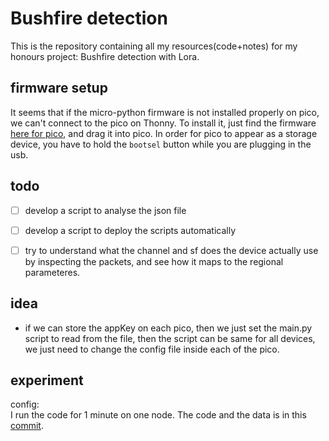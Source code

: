 # Bushfire detection
This is the repository containing all my resources(code+notes) for my honours project: Bushfire detection with Lora.



## firmware setup
It seems that if the micro-python firmware is not installed properly on pico, we can't connect to the pico on Thonny. To install it, just find the firmware [here for pico](https://www.raspberrypi.com/documentation/microcontrollers/micropython.html), and drag it into pico. In order for pico to appear as a storage device, you have to hold the `bootsel` button while you are plugging in the usb.





## todo
- [ ] develop a script to analyse the json file
- [ ] develop a script to deploy the scripts automatically
- [ ] try to understand what the channel and sf does the device actually use by inspecting the packets, and see how it maps to the regional parameteres.


## idea
- if we can store the appKey on each pico, then we just set the main.py script to read from the file, then the script can be same for all devices, we just need to change the config file inside each of the pico.


## experiment

config:  
I run the code for 1 minute on one node. The code and the data is in this [commit](https://github.com/yixiangyin/bushfire-detection/commit/95666583a58986bcf019089b41eddd16a7bb65fb). 
